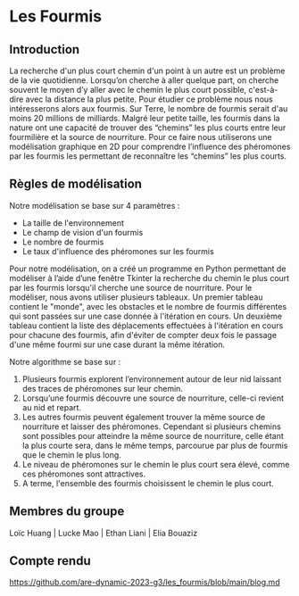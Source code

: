 # Les Fourmis
## Introduction
La recherche d'un plus court chemin d'un point à un autre est un problème de la vie quotidienne. Lorsqu’on cherche à aller quelque part, on cherche souvent le moyen d’y aller avec le chemin le plus court possible, c'est-à-dire avec la distance la plus petite. Pour étudier ce problème nous nous intéresserons alors aux fourmis. Sur Terre, le nombre de fourmis serait d'au moins 20 millions de milliards. Malgré leur petite taille, les fourmis dans la nature ont une capacité de trouver des “chemins” les plus courts entre leur fourmilière et la source de nourriture. Pour ce faire nous utiliserons une modélisation graphique en 2D pour comprendre l’influence des phéromones par les fourmis les permettant de reconnaître les “chemins” les plus courts. 

## Règles de modélisation
Notre modélisation se base sur 4 paramètres :
- La taille de l'environnement
- Le champ de vision d'un fourmis
- Le nombre de fourmis
- Le taux d'influence des phéromones sur les fourmis

Pour notre modélisation, on a créé un programme en Python permettant de modéliser à l’aide d’une fenêtre Tkinter la recherche du chemin le plus court par les fourmis lorsqu'il cherche une source de nourriture.
Pour le modéliser, nous avons utiliser plusieurs tableaux. Un premier tableau contient le "monde", avec les obstacles et le nombre de fourmis différentes qui sont passées sur une case donnée à l'itération en cours. Un deuxième tableau contient la liste des déplacements effectuées à l'itération en cours pour chacune des fourmis, afin d'éviter de compter deux fois le passage d'une même fourmi sur une case durant la même itération.

Notre algorithme se base sur : 
1. Plusieurs fourmis explorent l’environnement autour de leur nid laissant des traces de phéromones sur leur chemin. 
2. Lorsqu’une fourmis découvre une source de nourriture, celle-ci revient au nid et repart. 
3. Les autres fourmis peuvent également trouver la même source de nourriture et laisser des phéromones. Cependant si plusieurs chemins sont possibles pour atteindre la même source de nourriture, celle étant la plus courte sera, dans le même temps, parcourue par plus de fourmis que le chemin le plus long. 
4. Le niveau de phéromones sur le chemin le plus court sera élevé, comme ces phéromones sont attractives. 
5. A terme, l'ensemble des fourmis choisissent le chemin le plus court.

## Membres du groupe 
Loïc Huang | Lucke Mao | Ethan Liani  | Elia Bouaziz  

## Compte rendu 
https://github.com/are-dynamic-2023-g3/les_fourmis/blob/main/blog.md
